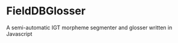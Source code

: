 FieldDBGlosser
==============

A semi-automatic IGT morpheme segmenter and glosser written in Javascript
